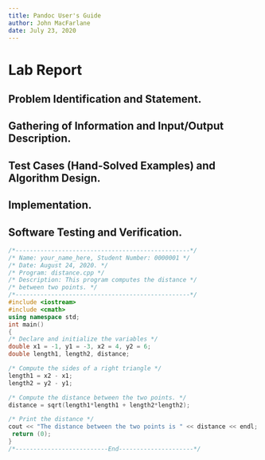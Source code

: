 ```yaml
---
title: Pandoc User's Guide
author: John MacFarlane
date: July 23, 2020
---
```


# Lab Report
## Problem Identification and Statement.


## Gathering of Information and Input/Output Description.


## Test Cases (Hand-Solved Examples) and Algorithm Design.


## Implementation.


## Software Testing and Verification.



~~~~~~~~~~~~~~~~~~~~~~~~~~~~~~~~~~~~~~~~~~ {.cpp .numberLines}
/*-------------------------------------------------*/
/* Name: your_name_here, Student Number: 0000001 */
/* Date: August 24, 2020. */
/* Program: distance.cpp */
/* Description: This program computes the distance */
/* between two points. */
/*-------------------------------------------------*/
#include <iostream>
#include <cmath>
using namespace std;
int main()
{
/* Declare and initialize the variables */
double x1 = -1, y1 = -3, x2 = 4, y2 = 6;
double length1, length2, distance;

/* Compute the sides of a right triangle */
length1 = x2 - x1;
length2 = y2 - y1;

/* Compute the distance between the two points. */
distance = sqrt(length1*length1 + length2*length2);

/* Print the distance */
cout << "The distance between the two points is " << distance << endl;
 return (0);
}
/*--------------------------End---------------------*/
~~~~~~~~~~~~~~~~~~~~~~~~~~~~~~~~~~~~~~~~~~~~ 